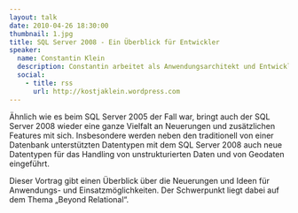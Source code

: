 ```yaml
---
layout: talk
date: 2010-04-26 18:30:00
thumbnail: 1.jpg
title: SQL Server 2008 - Ein Überblick für Entwickler
speaker:
  name: Constantin Klein
  description: Constantin arbeitet als Anwendungsarchitekt und Entwickler bei der Freudenberg Forschungsdienste KG. Dort beschäftigt er sich hauptsächlich mit dem Design und der Entwicklung von Web-Informationssystemen und Datenbanken. Seit seinem Studium der Wirtschaftsinformatik gilt sein besonderes Interesse darüber hinaus allen aktuellen Themen im Microsoft .NET Umfeld, insbesondere aber dem Thema Softwarearchitektur. Er ist MCSD, MCTS für SQL Server 2005 und MCPD Web + Enterprise Application Developer. Er engagiert sich zusätzlich im Vorstand des Just Community e.V. und als Leiter der .NET User Group Frankfurt.
  social:
    - title: rss
      url: http://kostjaklein.wordpress.com
---
```

Ähnlich wie es beim SQL Server 2005 der Fall war, bringt auch der SQL Server 2008 wieder eine ganze Vielfalt an Neuerungen und zusätzlichen Features mit sich. Insbesondere werden neben den traditionell von einer Datenbank unterstützten Datentypen mit dem SQL Server 2008 auch neue Datentypen für das Handling von unstrukturierten Daten und von Geodaten eingeführt.

Dieser Vortrag gibt einen Überblick über die Neuerungen und Ideen für Anwendungs- und Einsatzmöglichkeiten. Der Schwerpunkt liegt dabei auf dem Thema „Beyond Relational“.